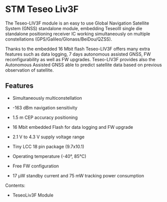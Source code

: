 # STM Teseo Liv3F

The Teseo-LIV3F module is an easy to use Global Navigation Satellite System (GNSS) standalone module, embedding TeseoIII single die standalone positioning receiver IC working simultaneously on multiple constellations (GPS/Galileo/Glonass/BeiDou/QZSS).

Thanks to the embedded 16 Mbit flash Teseo-LIV3F offers many extra features such as data logging, 7 days autonomous assisted GNSS, FW reconfigurability as well as FW upgrades.
Teseo-LIV3F provides also the Autonomous Assisted GNSS able to predict satellite data based on previous observation of satellite.

## Features


* Simultaneously multiconstellation


* -163 dBm navigation sensitivity


* 1.5 m CEP accuracy positioning


* 16 Mbit embedded Flash for data logging and FW upgrade


* 2.1 V to 4.3 V supply voltage range


* Tiny LCC 18 pin package (9.7x10.1)


* Operating temperature (-40°, 85°C)


* Free FW configuration


* 17 μW standby current and 75 mW tracking power consumption

Contents:


* TeseoLiv3F Module
